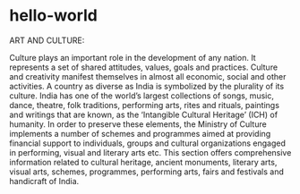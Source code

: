 # hello-world
ART AND CULTURE:

Culture plays an important role in the development of any nation. It represents a set of shared attitudes, values, goals and practices. Culture and creativity manifest themselves in almost all economic, social and other activities. A country as diverse as India is symbolized by the plurality of its culture.
India has one of the world’s largest collections of songs, music, dance, theatre, folk traditions, performing arts, rites and rituals, paintings and writings that are known, as the ‘Intangible Cultural Heritage’ (ICH) of humanity. In order to preserve these elements, the Ministry of Culture implements a number of schemes and programmes aimed at providing financial support to individuals, groups and cultural organizations engaged in performing, visual and literary arts etc.
This section offers comprehensive information related to cultural heritage, ancient monuments, literary arts, visual arts, schemes, programmes, performing arts, fairs and festivals and handicraft of India. 
